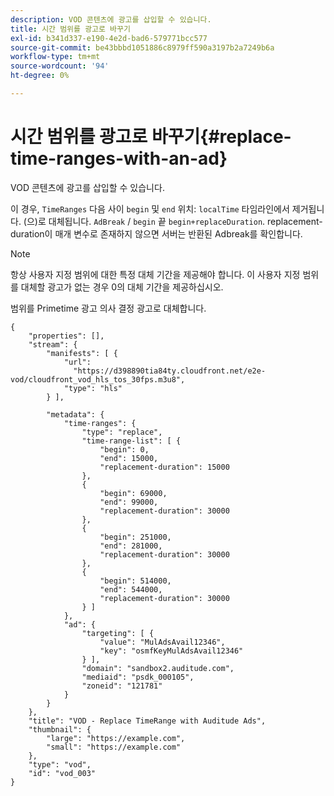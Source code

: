 ```yaml
---
description: VOD 콘텐츠에 광고를 삽입할 수 있습니다.
title: 시간 범위를 광고로 바꾸기
exl-id: b341d337-e190-4e2d-bad6-579771bcc577
source-git-commit: be43bbbd1051886c8979ff590a3197b2a7249b6a
workflow-type: tm+mt
source-wordcount: '94'
ht-degree: 0%

---
```


# 시간 범위를 광고로 바꾸기{#replace-time-ranges-with-an-ad}

VOD 콘텐츠에 광고를 삽입할 수 있습니다.

이 경우, `TimeRanges` 다음 사이 `begin` 및 `end` 위치: `localTime` 타임라인에서 제거됩니다. (으)로 대체됩니다. `AdBreak` / `begin` 끝 `begin+replaceDuration`. replacement-duration이 매개 변수로 존재하지 않으면 서버는 반환된 Adbreak를 확인합니다.

>[!NOTE]
>
>항상 사용자 지정 범위에 대한 특정 대체 기간을 제공해야 합니다. 이 사용자 지정 범위를 대체할 광고가 없는 경우 0의 대체 기간을 제공하십시오.

범위를 Primetime 광고 의사 결정 광고로 대체합니다.

```
{   
    "properties": [],
    "stream": {
        "manifests": [ {
            "url": 
              "https://d398890tia84ty.cloudfront.net/e2e-vod/cloudfront_vod_hls_tos_30fps.m3u8",
            "type": "hls"
        } ],
                 
        "metadata": {
            "time-ranges": {
                "type": "replace",
                "time-range-list": [ {
                    "begin": 0,
                    "end": 15000,
                    "replacement-duration": 15000 
                },
                {
                    "begin": 69000,
                    "end": 99000,
                    "replacement-duration": 30000
                },
                {
                    "begin": 251000,
                    "end": 281000,
                    "replacement-duration": 30000
                },
                {
                    "begin": 514000,
                    "end": 544000,
                    "replacement-duration": 30000
                } ]
            },
            "ad": {
                "targeting": [ {
                    "value": "MulAdsAvail12346",
                    "key": "osmfKeyMulAdsAvail12346"
                } ],
                "domain": "sandbox2.auditude.com",
                "mediaid": "psdk_000105",
                "zoneid": "121781"
            }     
        }
    },   
    "title": "VOD - Replace TimeRange with Auditude Ads",
    "thumbnail": {
        "large": "https://example.com",
        "small": "https://example.com"
    },
    "type": "vod",
    "id": "vod_003"
}
```
